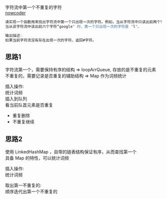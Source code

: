 字符流中第一个不重复的字符  
[nowcoder](https://www.nowcoder.com/practice/00de97733b8e4f97a3fb5c680ee10720?tpId=13&tqId=11207&tPage=1&rp=1&ru=/ta/coding-interviews&qru=/ta/coding-interviews/question-ranking)

```java
请实现一个函数用来找出字符流中第一个只出现一次的字符。例如，当从字符流中只读出前两个字符 "go" 时，第一个只出现一次的字符是 "g"。
当从该字符流中读出前六个字符“google" 时，第一个只出现一次的字符是 "l"。

输出描述:
如果当前字符流没有存在出现一次的字符，返回#字符。
```


## 思路1
字符流第一个，需要保持有序的结构  ⇒ loopArrQueue, 存放的是不重复的元素  
不重复的，需要记录是否重复的辅助结构  ⇒ Map 作为词频统计  

插入操作:  
统计词频  
插入到队列  
看当前队首元素是否重复  
  - 重复删除
  - 不重复继续


## 思路2
使用 LinkedHashMap ，自带的链表结构保证有序，从而查找第一个  
具备 Map 的特性，可以统计词频  

插入操作:  
统计词频  


取出第一不重复的:   
顺序迭代出第一个不重复的

